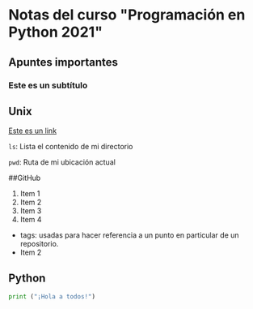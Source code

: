 # Notas del curso "Programación en Python 2021"

## Apuntes importantes

### Este es un subtítulo

## Unix

[Este es un link](www.google.com)

``ls``: Lista el contenido de mi directorio

``pwd``: Ruta de mi ubicación actual

##GitHub

1. Item 1
2. Item 2
3. Item 3
4. Item 4

- tags: usadas para hacer referencia a un punto en particular de un repositorio. 
- Item 2



## Python

```python
print ("¡Hola a todos!")
```







